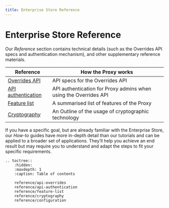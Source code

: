 ```yaml
---
title: Enterprise Store Reference
---
```


# Enterprise Store Reference

Our *Reference* section contains technical details (such as the Overrides API specs and
authentication mechanism), and other supplementary reference materials.

| **Reference**                               | How the Proxy works                                                      |
|---------------------------------------------|--------------------------------------------------------------------------|
| [Overrides API](reference/api-overrides.md)           | API specs for the Overrides API                                          |
| [API authentication](reference/api-authentication.md) | API authentication for Proxy admins when using the Overrides API         |
| [Feature list](reference/feature-list.md)             | A summarised list of features of the Proxy                               |
| [Cryptography](reference/cryptography.md)             | An Outline of the usage of cryptographic technology                      |

If you have a specific goal, but are already familiar with the Enterprise Store,
our *How-to* guides have more in-depth detail than our tutorials and can be applied to
a broader set of applications. They’ll help you achieve an end result but may require
you to understand and adapt the steps to fit your specific requirements.

```{eval-rst}
.. toctree::
    :hidden:
    :maxdepth: 1
    :caption: Table of contents 

    reference/api-overrides
    reference/api-authentication
    reference/feature-list
    reference/cryptography
    reference/configuration
```